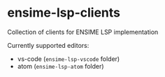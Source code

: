 # ensime-lsp-clients
Collection of clients for ENSIME LSP implementation

Currently supported editors:
- vs-code (`ensime-lsp-vscode` folder)
- atom (`ensime-lsp-atom` folder)


